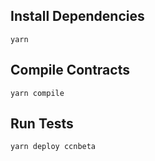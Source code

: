 ## Install Dependencies

`yarn`

## Compile Contracts

`yarn compile`

## Run Tests

`yarn deploy ccnbeta`